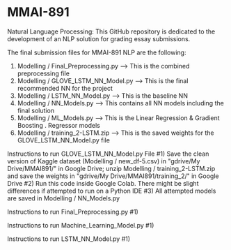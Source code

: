 # MMAI-891
Natural Language Processing:
This GitHub repository is dedicated to the development of an NLP solution for grading essay submissions.

The final submission files for MMAI-891 NLP are the following:
1) Modelling / Final_Preprocessing.py   --> This is the combined preprocessing file
2) Modelling / GLOVE_LSTM_NN_Model.py     --> This is the final recommended NN for the project
3) Modelling / LSTM_NN_Model.py         --> This is the baseline NN
4) Modelling / NN_Models.py             --> This contains all NN models including the final solution
4) Modelling / ML_Models.py             --> This is the Linear Regression & Gradient Boosting               .                                           Regressor models
5) Modelling / training_2-LSTM.zip      --> This is the saved weights for the GLOVE_LSTM_NN_Model.py file


Instructions to run GLOVE_LSTM_NN_Model.py File
#1) Save the clean version of Kaggle dataset (Modelling / new_df-5.csv) in "gdrive/My Drive/MMAI891/" in Google Drive; unzip Modelling /  training_2-LSTM.zip and save the weights in "gdrive/My Drive/MMAI891/training_2/" in Google Drive
#2) Run this code inside Google Colab. There might be slight differences if attempted to run on a Python IDE
#3) All attempted models are saved in  Modelling / NN_Models.py


Instructions to run Final_Preprocessing.py
#1) 


Instructions to run Machine_Learning_Model.py
#1)


Instructions to run LSTM_NN_Model.py
#1) 
